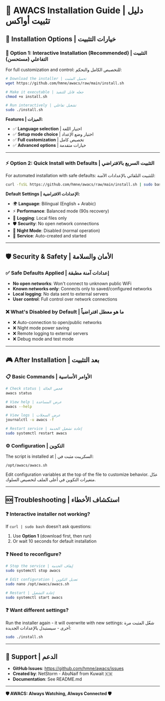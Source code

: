 # 🚀 AWACS Installation Guide | دليل تثبيت أواكس

## 🎯 **Installation Options | خيارات التثبيت**

### 🔧 **Option 1: Interactive Installation (Recommended) | التثبيت التفاعلي (مستحسن)**

For full customization and control:
للتخصيص الكامل والتحكم:

```bash
# Download the installer | تحميل المثبت
wget https://github.com/hmne/awacs/raw/main/install.sh

# Make it executable | جعله قابل للتنفيذ
chmod +x install.sh

# Run interactively | تشغيل تفاعلي
sudo ./install.sh
```

**Features | الميزات:**
- ✅ **Language selection** | اختيار اللغة
- ✅ **Setup mode choice** | اختيار وضع الإعداد
- ✅ **Full customization** | تخصيص كامل
- ✅ **Advanced options** | خيارات متقدمة

---

### ⚡ **Option 2: Quick Install with Defaults | التثبيت السريع بالافتراضي**

For automated installation with safe defaults:
للتثبيت التلقائي بالإعدادات الآمنة:

```bash
curl -fsSL https://github.com/hmne/awacs/raw/main/install.sh | sudo bash
```

**Default Settings | الإعدادات الافتراضية:**
- 🌍 **Language**: Bilingual (English + Arabic)
- ⚡ **Performance**: Balanced mode (90s recovery)  
- 📝 **Logging**: Local files only
- 🛡️ **Security**: No open network connections
- 🌙 **Night Mode**: Disabled (normal operation)
- 🔧 **Service**: Auto-created and started

---

## 🛡️ **Security & Safety | الأمان والسلامة**

### ✅ **Safe Defaults Applied | إعدادات آمنة مطبقة**

- **No open networks**: Won't connect to unknown public WiFi
- **Known networks only**: Connects only to saved/configured networks  
- **Local logging**: No data sent to external servers
- **User control**: Full control over network connections

### ❌ **What's Disabled by Default | ما هو معطل افتراضياً**

- ❌ Auto-connection to open/public networks
- ❌ Night mode power saving
- ❌ Remote logging to external servers
- ❌ Debug mode and test mode

---

## 🎮 **After Installation | بعد التثبيت**

### 📋 **Basic Commands | الأوامر الأساسية**

```bash
# Check status | فحص الحالة
awacs status

# View help | عرض المساعدة  
awacs --help

# View logs | عرض السجلات
journalctl -u awacs -f

# Restart service | إعادة تشغيل الخدمة
sudo systemctl restart awacs
```

### ⚙️ **Configuration | التكوين**

The script is installed at | السكريبت مثبت في:
```
/opt/awacs/awacs.sh
```

Edit configuration variables at the top of the file to customize behavior.
عدّل متغيرات التكوين في أعلى الملف لتخصيص السلوك.

---

## 🆘 **Troubleshooting | استكشاف الأخطاء**

### ❓ **Interactive installer not working?**

If `curl | sudo bash` doesn't ask questions:

1. Use **Option 1** (download first, then run)
2. Or wait 10 seconds for default installation

### ❓ **Need to reconfigure?**

```bash
# Stop the service | إيقاف الخدمة
sudo systemctl stop awacs

# Edit configuration | تعديل التكوين
sudo nano /opt/awacs/awacs.sh

# Restart | إعادة التشغيل
sudo systemctl start awacs
```

### ❓ **Want different settings?**

Run the installer again - it will overwrite with new settings:
شغّل المثبت مرة أخرى - سيستبدل بالإعدادات الجديدة:

```bash
sudo ./install.sh
```

---

## 🎯 **Support | الدعم**

- **GitHub Issues**: https://github.com/hmne/awacs/issues
- **Created by**: NetStorm - AbuNaif from Kuwait 🇰🇼
- **Documentation**: See README.md

---

**🛡️ AWACS: Always Watching, Always Connected 🛡️**